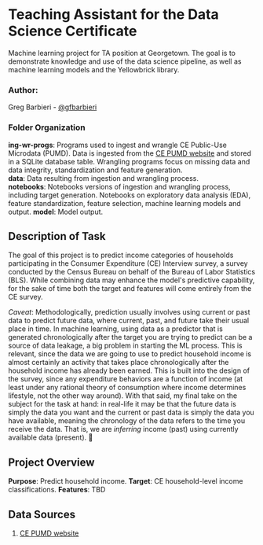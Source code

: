 # Teaching Assistant for the Data Science Certificate
Machine learning project for TA position at Georgetown. The goal is to demonstrate knowledge and use of the data science pipeline, as well as machine learning models and the Yellowbrick library.

### Author:
Greg Barbieri - [@gfbarbieri](https://github.com/gfbarbieri)  

### Folder Organization
**ing-wr-progs**: Programs used to ingest and wrangle CE Public-Use Microdata (PUMD). Data is ingested from the [CE PUMD website](https://www.bls.gov/cex/pumd.htm) and stored in a SQLite database table. Wrangling programs focus on missing data and data integrity, standardization and feature generation.  
**data**: Data resulting from ingestion and wrangling process.  
**notebooks**: Notebooks versions of ingestion and wrangling process, including target generation. Notebooks on exploratory data analysis (EDA), feature standardization, feature selection, machine learning models and output.
**model**: Model output.   

## Description of Task
The goal of this project is to predict income categories of households participating in the Consumer Expenditure (CE) Interview survey, a survey conducted by the Census Bureau on behalf of the Bureau of Labor Statistics (BLS). While combining data may enhance the model's predictive capability, for the sake of time both the target and features will come entirely from the CE survey.

*Caveat*: Methodologically, prediction usually involves using current or past data to predict future data, where current, past, and future take their usual place in time. In machine learning, using data as a predictor that is generated chronologically after the target you are trying to predict can be a source of data leakage, a big problem in starting the ML process. This is relevant, since the data we are going to use to predict household income is almost certainly an activity that takes place chronologically after the household income has already been earned. This is built into the design of the survey, since any expenditure behaviors are a function of income (at least under any rational theory of consumption where income determines lifestyle, not the other way around). With that said, my final take on the subject for the task at hand: in real-life it may be that the future data is simply the data you want and the current or past data is simply the data you have available, meaning the chronology of the data refers to the time you receive the data. That is, we are *inferring* income (past) using currently available data (present).

## Project Overview
**Purpose**: Predict household income.
**Target**:  CE household-level income classifications.
**Features**: TBD

## Data Sources
1. [CE PUMD website](https://www.bls.gov/cex/pumd.htm)
